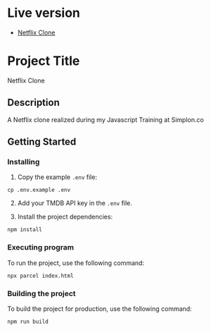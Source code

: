 # Live version

* [Netflix Clone](https://main.d2ihx0gu7qo94w.amplifyapp.com)


# Project Title

Netflix Clone

## Description

A Netflix clone realized during my Javascript Training at Simplon.co

## Getting Started

### Installing

1. Copy the example `.env` file:

```
cp .env.example .env
```

2. Add your TMDB API key in the `.env` file.

3. Install the project dependencies:

```
npm install
```

### Executing program

To run the project, use the following command:

```
npx parcel index.html
```

### Building the project

To build the project for production, use the following command:

```
npm run build
```